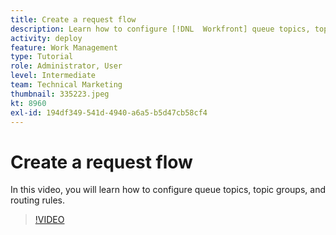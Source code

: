 ```yaml
---
title: Create a request flow
description: Learn how to configure [!DNL  Workfront] queue topics, topic groups, and routing rules to help manage request and work intake.
activity: deploy
feature: Work Management
type: Tutorial
role: Administrator, User
level: Intermediate
team: Technical Marketing
thumbnail: 335223.jpeg
kt: 8960
exl-id: 194df349-541d-4940-a6a5-b5d47cb58cf4
---
```

# Create a request flow

In this video, you will learn how to configure queue topics, topic groups, and routing rules.

>[!VIDEO](https://video.tv.adobe.com/v/335223/?quality=12)

<!---
there's a FAQ list in the LP. do we want to bring that over
--->
